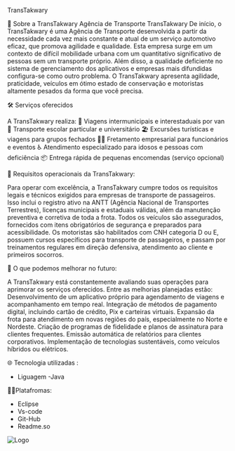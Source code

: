 TransTakwary

🏢 Sobre a TransTakwary
 Agência de Transporte TransTakwary De início, o TransTakwary é uma Agência de Transporte desenvolvida a partir da necessidade cada vez mais constante e atual de um serviço automotivo eficaz, que promova agilidade e qualidade. Esta empresa surge em um contexto de difícil mobilidade urbana com um quantitativo significativo de pessoas sem um transporte próprio. Além disso, a qualidade deficiente no sistema de gerenciamento dos aplicativos e empresas mais difundidas configura-se como outro problema. O TransTakwary apresenta agilidade, praticidade, veículos em ótimo estado de conservação e motoristas altamente pesados da forma que você precisa.

🛠️ Serviços oferecidos

A TransTakwary realiza: 🚐 Viagens intermunicipais e interestaduais por van 🏫 Transporte escolar particular e universitário 🏖️ Excursões turísticas e viagens para grupos fechados 👨‍💼 Fretamento empresarial para funcionários e eventos ♿ Atendimento especializado para idosos e pessoas com deficiência 📦 Entrega rápida de pequenas encomendas (serviço opcional)

📝 Requisitos operacionais da TransTakwary:

Para operar com excelência, a TransTakwary cumpre todos os requisitos legais e técnicos exigidos para empresas de transporte de passageiros. Isso inclui o registro ativo na ANTT (Agência Nacional de Transportes Terrestres), licenças municipais e estaduais válidas, além da manutenção preventiva e corretiva de toda a frota. Todos os veículos são assegurados, fornecidos com itens obrigatórios de segurança e preparados para acessibilidade. Os motoristas são habilitados com CNH categoria D ou E, possuem cursos específicos para transporte de passageiros, e passam por treinamentos regulares em direção defensiva, atendimento ao cliente e primeiros socorros.

🤩 O que podemos melhorar no futuro:

A TransTakwary está constantemente avaliando suas operações para aprimorar os serviços oferecidos. Entre as melhorias planejadas estão: Desenvolvimento de um aplicativo próprio para agendamento de viagens e acompanhamento em tempo real. Integração de métodos de pagamento digital, incluindo cartão de crédito, Pix e carteiras virtuais. Expansão da frota para atendimento em novas regiões do país, especialmente no Norte e Nordeste. Criação de programas de fidelidade e planos de assinatura para clientes frequentes. Emissão automática de relatórios para clientes corporativos. Implementação de tecnologias sustentáveis, como veículos híbridos ou elétricos.


🌐 Tecnologia utilizadas :

* Liguagem -Java

👨‍💻Platafromas:
 
* Eclipse
* Vs-code
* Git-Hub
* Readme.so

![Logo](https://www.canva.com/design/DAGurvtncoE/hpqphB2QaFoOc1CVLPCV6A/edit?utm_content=DAGurvtncoE&utm_campaign=designshare&utm_medium=link2&utm_source=sharebutton)
